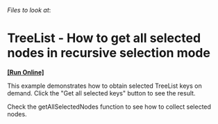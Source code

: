 <!-- default file list -->
*Files to look at*:

<!-- default file list end -->
# TreeList - How to get all selected nodes in recursive selection mode
<!-- run online -->
**[[Run Online]](https://codecentral.devexpress.com/t590425/)**
<!-- run online end -->


<p>This example demonstrates how to obtain selected TreeList keys on demand. Click the "Get all selected keys" button to see the result.</p>
<p>Check the getAllSelectedNodes function to see how to collect selected nodes.</p>

<br/>


